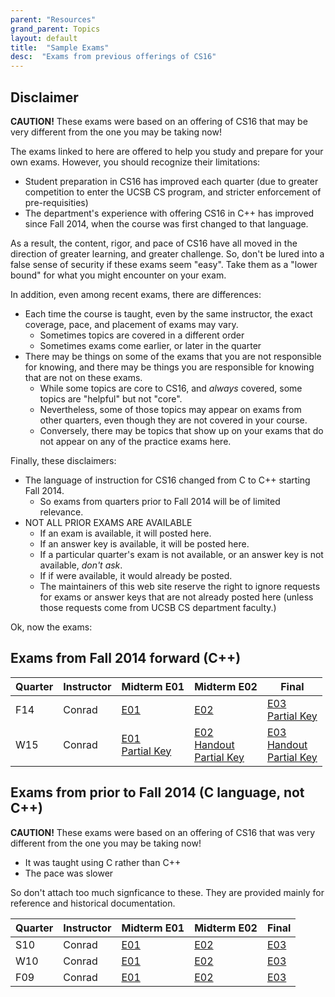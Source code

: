 ```yaml
---
parent: "Resources"
grand_parent: Topics
layout: default
title:  "Sample Exams"
desc:  "Exams from previous offerings of CS16"
---
```


## Disclaimer

**CAUTION!**  These exams were based on an offering of CS16 that may be very different from the one you may be taking now!

The exams linked to here are offered to help you study and prepare for your own exams.  However, you should recognize their limitations:

* Student preparation in CS16 has improved each quarter (due to greater competition to enter the UCSB CS program, and stricter enforcement of pre-requisities)
* The department's experience with offering CS16 in C++ has improved since Fall 2014, when the course was first changed to that language.

As a result, the content, rigor, and pace of CS16 have all moved in the direction of greater learning, and greater challenge.   So, don't be lured into a false sense of security if these exams seem "easy".    Take them as a "lower bound" for what you might encounter
on your exam.

In addition, even among recent exams, there are differences:

* Each time the course is taught, even by the same instructor, the exact coverage, pace, and placement of exams may vary.
  * Sometimes topics are covered in a different order
  * Sometimes exams come earlier, or later in the quarter
* There may be things on some of the exams that you are not responsible for knowing,
  and there may be things you are responsible for knowing that are not on these exams.
  * While some topics are core to CS16, and *always* covered, some topics are "helpful" but not "core".  
  * Nevertheless, some of those topics may appear on exams from other quarters, even though they are not covered in your course.
  * Conversely, there may be topics that show up on your exams that do not appear on any of the practice exams here.

Finally, these disclaimers:

* The language of instruction for CS16 changed from C to C++ starting Fall 2014.
  * So exams from quarters prior to Fall 2014 will be of limited relevance.
* NOT ALL PRIOR EXAMS ARE AVAILABLE
  * If an exam is available, it will posted here.
  * If an answer key is available, it will be posted here.
  * If a particular quarter's exam is not available, or an answer key is not available, *don't ask*.
  * If if were available, it would already be posted.
  * The maintainers of this web site reserve the right to ignore requests for exams or answer keys that are not already posted here (unless those requests come from UCSB CS department faculty.)

Ok, now the exams:

## Exams from Fall 2014 forward (C++)

| Quarter | Instructor| Midterm E01 | Midterm E02 | Final |
|---------|-----------|-------------|-------------|-------|
| F14     | Conrad    | [E01](http://www.cs.ucsb.edu/~pconrad/cs16/14F/exams/E01/actualExam/) | [E02](http://www.cs.ucsb.edu/~pconrad/cs16/14F/exams/E02/pdf/E02.sample.pdf) | [E03](http://www.cs.ucsb.edu/~pconrad/cs16/14F/exams/E03/CS16-F14-E03.pdf) <br> [Partial Key](http://www.cs.ucsb.edu/~pconrad/cs16/14F/exams/E03/CS16-F14-E03_Key.pdf) |
| W15     | Conrad    | [E01](http://www.cs.ucsb.edu/~pconrad/cs16/15W/exams/E01/cs16-15W-E01-sample.pdf)<br> [Partial Key](http://www.cs.ucsb.edu/~pconrad/cs16/15W/exams/E01/cs16-15W-E01-partial-key.pdf) | [E02](http://www.cs.ucsb.edu/~pconrad/cs16/15W/exams/E02/CS16_W15_E02.pdf) <br> [Handout](http://www.cs.ucsb.edu/~pconrad/cs16/15W/exams/E02/CS16_W15_E02_Handout.pdf)<br> [Partial Key](http://www.cs.ucsb.edu/~pconrad/cs16/15W/exams/E02/CS16_W15_E02_Key.pdf) | [E03](http://www.cs.ucsb.edu/~pconrad/cs16/15W/exams/E03/CS16_W15_E03.pdf) <br> [Handout](http://www.cs.ucsb.edu/~pconrad/cs16/15W/exams/E03/CS16_W15_E03_Handout.pdf) <br> [Partial Key](http://www.cs.ucsb.edu/~pconrad/cs16/15W/exams/E03/CS16_W15_E03_Key.pdf) |

## Exams from prior to Fall 2014 (C language, not C++)

**CAUTION!**   These exams were based on an offering of CS16 that was very different from the one you may be taking now!

* It was taught using C rather than C++
* The pace was slower

So don't attach too much signficance to these.  They are provided mainly for reference and historical documentation.

| Quarter | Instructor| Midterm E01 | Midterm E02 | Final |
|---------|-----------|-------------|-------------|-------|
| S10     | Conrad    | [E01](http://www.cs.ucsb.edu/~pconrad/cs16/10S/exams/E01/) | [E02](http://www.cs.ucsb.edu/~pconrad/cs16/10S/exams/E02/) | [E03](http://www.cs.ucsb.edu/~pconrad/cs16/10S/exams/E03/) |
| W10     | Conrad    | [E01](http://www.cs.ucsb.edu/~pconrad/cs16/10W/exams/E01/) | [E02](http://www.cs.ucsb.edu/~pconrad/cs16/10W/exams/E02/) | [E03](http://www.cs.ucsb.edu/~pconrad/cs16/10W/exams/E03/) |
| F09     | Conrad    | [E01](http://www.cs.ucsb.edu/~pconrad/cs16/09F/exams/E01/) | [E02](http://www.cs.ucsb.edu/~pconrad/cs16/09F/exams/E02/) | [E03](http://www.cs.ucsb.edu/~pconrad/cs16/09F/exams/E03/) |
